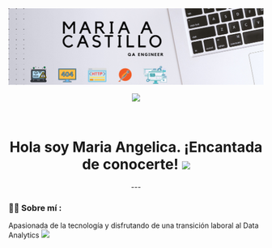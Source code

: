 <div id="header" align="center">
  <img decoding="async" src="https://github.com/maria-castillos/maria-castillos/blob/a0358da0e5db0be27b5b8120d90e62cbc83d8abb/Banner%20para%20Github.png" width="800"/>

  [![](https://img.shields.io/badge/LinkedIn-0077B5?style=for-the-badge&logo=linkedin&logoColor=white)](https://www.linkedin.com/in/maria-angelica-castillo/)
  
</div>

<div id="badges" align="center">
<img decoding="async" src="https://visitor-badge-reloaded.herokuapp.com/badge?page_id=maria-castillos.maria-castillos&color=00cf00" alt=""/>
 <h1>
  Hola soy Maria Angelica. ¡Encantada de conocerte!
  <img decoding="async" src="https://media.giphy.com/media/hvRJCLFzcasrR4ia7z/giphy.gif" width="30px"/>
</h1>
---
 <div id="header" align="left">

### :woman_technologist: Sobre mí :
Apasionada de la tecnología y disfrutando de una transición laboral al Data Analytics <img decoding="async" src="https://media.giphy.com/media/WUlplcMpOCEmTGBtBW/giphy.gif" width="30">
